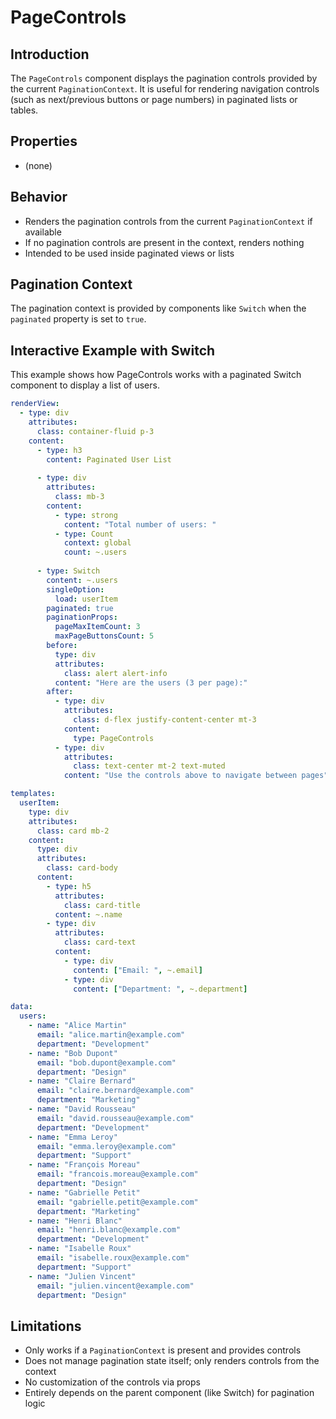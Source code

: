 # PageControls

## Introduction

The `PageControls` component displays the pagination controls provided by the current `PaginationContext`. It is useful for rendering navigation controls (such as next/previous buttons or page numbers) in paginated lists or tables.

## Properties
- (none)

## Behavior
- Renders the pagination controls from the current `PaginationContext` if available
- If no pagination controls are present in the context, renders nothing
- Intended to be used inside paginated views or lists

## Pagination Context
The pagination context is provided by components like `Switch` when the `paginated` property is set to `true`.

## Interactive Example with Switch

This example shows how PageControls works with a paginated Switch component to display a list of users.

```yaml
renderView:
  - type: div
    attributes:
      class: container-fluid p-3
    content:
      - type: h3
        content: Paginated User List
      
      - type: div
        attributes:
          class: mb-3
        content:
          - type: strong
            content: "Total number of users: "
          - type: Count
            context: global
            count: ~.users
            
      - type: Switch
        content: ~.users
        singleOption:
          load: userItem
        paginated: true
        paginationProps:
          pageMaxItemCount: 3
          maxPageButtonsCount: 5
        before:
          type: div
          attributes:
            class: alert alert-info
          content: "Here are the users (3 per page):"
        after:
          - type: div
            attributes:
              class: d-flex justify-content-center mt-3
            content:
              type: PageControls
          - type: div
            attributes:
              class: text-center mt-2 text-muted
            content: "Use the controls above to navigate between pages"

templates:
  userItem:
    type: div
    attributes:
      class: card mb-2
    content:
      type: div
      attributes:
        class: card-body
      content:
        - type: h5
          attributes:
            class: card-title
          content: ~.name
        - type: div
          attributes:
            class: card-text
          content:
            - type: div
              content: ["Email: ", ~.email]
            - type: div
              content: ["Department: ", ~.department]

data:
  users:
    - name: "Alice Martin"
      email: "alice.martin@example.com"
      department: "Development"
    - name: "Bob Dupont"
      email: "bob.dupont@example.com"
      department: "Design"
    - name: "Claire Bernard"
      email: "claire.bernard@example.com"
      department: "Marketing"
    - name: "David Rousseau"
      email: "david.rousseau@example.com"
      department: "Development"
    - name: "Emma Leroy"
      email: "emma.leroy@example.com"
      department: "Support"
    - name: "François Moreau"
      email: "francois.moreau@example.com"
      department: "Design"
    - name: "Gabrielle Petit"
      email: "gabrielle.petit@example.com"
      department: "Marketing"
    - name: "Henri Blanc"
      email: "henri.blanc@example.com"
      department: "Development"
    - name: "Isabelle Roux"
      email: "isabelle.roux@example.com"
      department: "Support"
    - name: "Julien Vincent"
      email: "julien.vincent@example.com"
      department: "Design"
```

## Limitations
- Only works if a `PaginationContext` is present and provides controls
- Does not manage pagination state itself; only renders controls from the context
- No customization of the controls via props
- Entirely depends on the parent component (like Switch) for pagination logic 